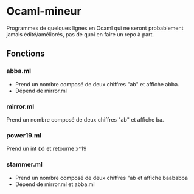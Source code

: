 Ocaml-mineur
============

Programmes de quelques lignes en Ocaml qui ne seront probablement jamais édité/améliorés, pas de quoi en faire un repo à part.

## Fonctions
### abba.ml
* Prend un nombre composé de deux chiffres "ab" et affiche abba.
* Dépend de mirror.ml

### mirror.ml
Prend un nombre composé de deux chiffres "ab" et affiche ba.

### power19.ml
Prend un int (x) et retourne x^19

### stammer.ml
* Prend un nombre composé de deux chiffres "ab et affiche baababba
* Dépend de mirror.ml et abba.ml
